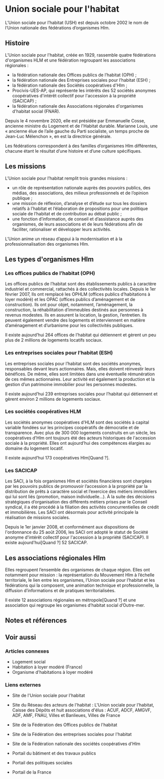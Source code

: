 # Union sociale pour l'habitat

L’Union sociale pour l’habitat (USH) est depuis octobre 2002 le nom de l’Union nationale des fédérations d’organismes Hlm.

## Histoire

L’Union sociale pour l'habitat, créée en 1929, rassemble quatre fédérations d'organismes HLM et une fédération regroupant les associations régionales :

- la fédération nationale des Offices publics de l’habitat (OPH) ;
- la fédération nationale des Entreprises sociales pour l’habitat (ESH) ;
- la fédération nationale des Sociétés coopératives d'Hlm ;
- Procivis-UES-AP, qui représente les intérêts des 52 sociétés anonymes coopératives d'intérêt collectif pour l'accession à la propriété (SACICAP) ;
- la fédération nationale des Associations régionales d'organismes d'habitat social (FNAR).

Depuis le 4 novembre 2020, elle est présidée par Emmanuelle Cosse, ancienne ministre du Logement et de l'Habitat durable. Marianne Louis, une « ancienne élue de l’aile gauche du Parti socialiste, un temps proche de Jean-Luc Mélenchon », en est la directrice générale.

Les fédérations correspondent à des familles d’organismes Hlm différentes, chacune étant le résultat d’une histoire et d’une culture spécifiques.

## Les missions

L’Union sociale pour l’habitat remplit trois grandes missions :

- un rôle de représentation nationale auprès des pouvoirs publics, des médias, des associations, des milieux professionnels et de l’opinion publique ;
- une mission de réflexion, d’analyse et d’étude sur tous les dossiers relatifs à l’habitat et l’élaboration de propositions pour une politique sociale de l’habitat et de contribution au débat public ;
- une fonction d’information, de conseil et d’assistance auprès des organismes, de leurs associations et de leurs fédérations afin de faciliter, rationaliser et développer leurs activités.

L’Union anime un réseau d’appui à la modernisation et à la professionnalisation des organismes Hlm.

## Les types d'organismes Hlm

### Les offices publics de l’habitat (OPH)

Les offices publics de l’habitat sont des établissements publics à caractère industriel et commercial, rattachés à des collectivités locales. Depuis le 1er février 2007, Ils ont remplacé les OPHLM (offices publics d’habitations à loyer modéré) et les OPAC (offices publics d’aménagement et de construction). Ils ont pour objet, notamment, l’aménagement, la construction, la réhabilitation d’immeubles destinés aux personnes à revenus modestes. Ils en assurent la location, la gestion, l’entretien. Ils peuvent également vendre des logements et interviennent en matière d’aménagement et d’urbanisme pour les collectivités publiques.

Il existe aujourd’hui 264 offices de l’habitat qui détiennent et gèrent un peu plus de 2 millions de logements locatifs sociaux.

### Les entreprises sociales pour l’habitat (ESH)

Les entreprises sociales pour l’habitat sont des sociétés anonymes, responsables devant leurs actionnaires. Mais, elles doivent réinvestir leurs bénéfices. De même, elles sont limitées dans une éventuelle rémunération de ces mêmes actionnaires. Leur activité est également la production et la gestion d’un patrimoine immobilier pour les personnes modestes.

Il existe aujourd’hui 239 entreprises sociales pour l’habitat qui détiennent et gèrent environ 2 millions de logements sociaux.

### Les sociétés coopératives HLM

Les sociétés anonymes coopératives d'HLM sont des sociétés à capital variable fondées sur les principes coopératifs de démocratie et de transparence. Avec plus de 300 000 logements construits en un siècle, les coopératives d'Hlm ont toujours été des acteurs historiques de l'accession sociale à la propriété. Elles ont aujourd’hui des compétences élargies au domaine du logement locatif.

Il existe aujourd’hui 173 coopératives Hlm\[Quand ?\].

### Les SACICAP

Les SACI, à la fois organismes Hlm et sociétés financières sont chargées par les pouvoirs publics de promouvoir l’accession à la propriété par la distribution de prêts à caractère social et l’exercice des métiers immobiliers qui lui sont liés (promotion, maison individuelle…). À la suite des décisions stratégiques d’organisation des différents métiers prises par le Conseil syndical, il a été procédé à la filiation des activités concurrentielles de crédit et immobilières. Les SACI ont désormais pour activité principale la réalisation de missions sociales.

Depuis le 1er janvier 2008, et conformément aux dispositions de l'ordonnance du 25 août 2006, les SACI ont adopté le statut de Société anonyme d'intérêt collectif pour l'accession à la propriété (SACICAP). Il existe aujourd'hui\[Quand ?\] 52 SACICAP.

## Les associations régionales Hlm

Elles regroupent l’ensemble des organismes de chaque région. Elles ont notamment pour mission : la représentation du Mouvement Hlm à l’échelle territoriale, le lien entre les organismes, l’Union sociale pour l’habitat et les fédérations qui la composent, une animation technique et professionnelle, la diffusion d’informations et de pratiques territorialisées.

Il existe 12 associations régionales en métropole\[Quand ?\] et une association qui regroupe les organismes d’habitat social d’Outre-mer.

## Notes et références

## Voir aussi

### Articles connexes

- Logement social
- Habitation à loyer modéré (France)
- Organisme d'habitations à loyer modéré

### Liens externes

- Site de l'Union sociale pour l'habitat
- Site du Réseau des acteurs de l'habitat : L'Union sociale pour l'habitat, Caisse des Dépôts et huit associations d'élus : ACUF, ADCF, AMGVF, ADF, AMF, FNAU, Villes et Banlieues, Villes de France
- Site de la Fédération des Offices publics de l'habitat
- Site de la Fédération des entreprises sociales pour l'habitat
- Site de la Fédération nationale des sociétés coopératives d'Hlm

- Portail du bâtiment et des travaux publics
- Portail des politiques sociales
- Portail de la France
